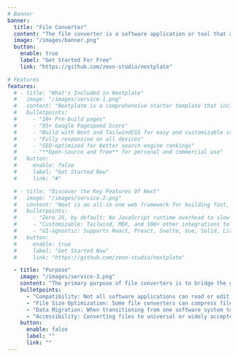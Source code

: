 ```yaml
---
# Banner
banner:
  title: "File Converter"
  content: "The file converter is a software application or tool that allows users to convert one file type into another. Depending on the specific file converter, it may handle various types of files, such as documents, images, audio, video, and more."
  image: "/images/banner.png"
  button:
    enable: true
    label: "Get Started For Free"
    link: "https://github.com/zeon-studio/nextplate"

# Features
features:
  # - title: "What's Included in Nextplate"
  #   image: "/images/service-1.png"
  #   content: "Nextplate is a comprehensive starter template that includes everything you need to get started with your Next project. What's Included in Nextplate"
  #   bulletpoints:
  #     - "10+ Pre-build pages"
  #     - "95+ Google Pagespeed Score"
  #     - "Build with Next and TailwindCSS for easy and customizable styling"
  #     - "Fully responsive on all devices"
  #     - "SEO-optimized for better search engine rankings"
  #     - "**Open-source and free** for personal and commercial use"
  #   button:
  #     enable: false
  #     label: "Get Started Now"
  #     link: "#"

  # - title: "Discover the Key Features Of Next"
  #   image: "/images/service-2.png"
  #   content: "Next is an all-in-one web framework for building fast, content-focused websites. It offers a range of exciting features for developers and website creators. Some of the key features are:"
  #   bulletpoints:
  #     - "Zero JS, by default: No JavaScript runtime overhead to slow you down."
  #     - "Customizable: Tailwind, MDX, and 100+ other integrations to choose from."
  #     - "UI-agnostic: Supports React, Preact, Svelte, Vue, Solid, Lit and more."
  #   button:
  #     enable: true
  #     label: "Get Started Now"
  #     link: "https://github.com/zeon-studio/nextplate"

  - title: "Purpose"
    image: "/images/service-3.png"
    content: "The primary purpose of file converters is to bridge the gap between different software, platforms, and devices. They ensure that data remains accessible, usable, and efficient, regardless of where or how it's being used."
    bulletpoints:
      - "Compatibility: Not all software applications can read or edit all file formats. A file converter allows a file to be changed into a format that is compatible with a different application or platform."
      - "File Size Optimization: Some file converters can compress files during the conversion process, resulting in smaller file sizes."
      - "Data Migration: When transitioning from one software system to another, it may be necessary to convert data files to the new system's preferred format."
      - "Accessibility: Converting files to universal or widely accepted formats can make it easier to share and access them on various devices and platforms."
    button:
      enable: false
      label: ""
      link: ""
---
```

